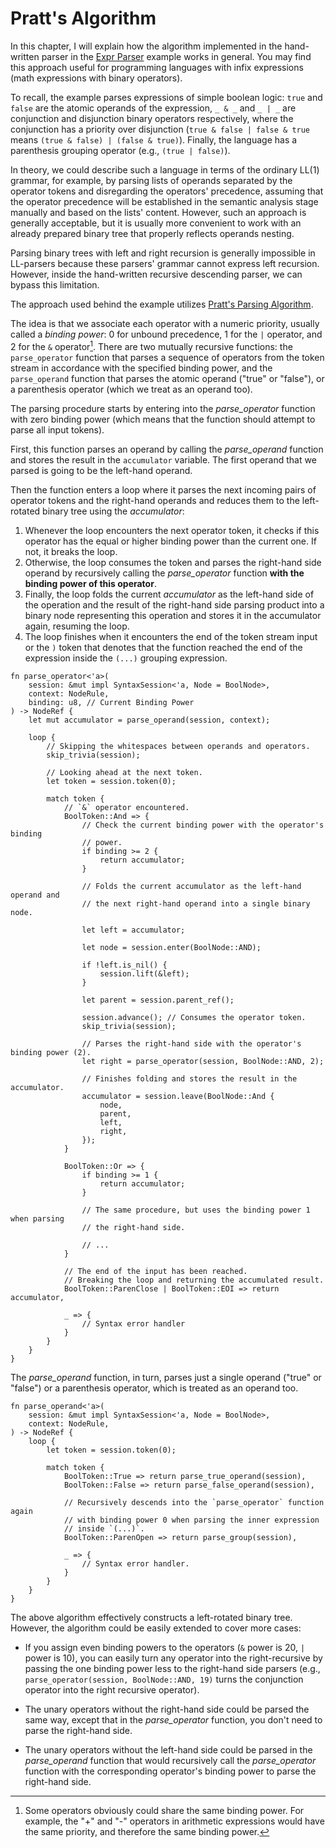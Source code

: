 <!------------------------------------------------------------------------------
  This file is a part of the "Lady Deirdre" work,
  a compiler front-end foundation technology.

  This work is proprietary software with source-available code.

  To copy, use, distribute, and contribute to this work, you must agree to
  the terms of the General License Agreement:

  https://github.com/Eliah-Lakhin/lady-deirdre/blob/master/EULA.md.

  The agreement grants you a Commercial-Limited License that gives you
  the right to use my work in non-commercial and limited commercial products
  with a total gross revenue cap. To remove this commercial limit for one of
  your products, you must acquire an Unrestricted Commercial License.

  If you contribute to the source code, documentation, or related materials
  of this work, you must assign these changes to me. Contributions are
  governed by the "Derivative Work" section of the General License
  Agreement.

  Copying the work in parts is strictly forbidden, except as permitted under
  the terms of the General License Agreement.

  If you do not or cannot agree to the terms of this Agreement,
  do not use this work.

  This work is provided "as is" without any warranties, express or implied,
  except to the extent that such disclaimers are held to be legally invalid.

  Copyright (c) 2024 Ilya Lakhin (Илья Александрович Лахин).
  All rights reserved.
------------------------------------------------------------------------------->

# Pratt's Algorithm

In this chapter, I will explain how the algorithm implemented in the
hand-written parser in
the [Expr Parser](https://github.com/Eliah-Lakhin/lady-deirdre/tree/master/work/crates/examples/src/expr_parser)
example works in general. You may find this approach useful for programming
languages with infix expressions (math expressions with binary operators).

To recall, the example parses expressions of simple boolean logic: `true`
and `false` are the atomic operands of the expression, `_ & _` and `_ | _` are
conjunction and disjunction binary operators respectively, where the conjunction
has a priority over disjunction (`true & false | false & true`
means `(true & false) | (false & true)`). Finally, the language has a
parenthesis grouping operator (e.g., `(true | false)`).

In theory, we could describe such a language in terms of the ordinary LL(1)
grammar, for example, by parsing lists of operands separated by the operator
tokens and disregarding the operators' precedence, assuming that the operator
precedence will be established in the semantic analysis stage manually and based
on the lists' content. However, such an approach is generally acceptable, but it
is usually more convenient to work with an already prepared binary tree that
properly reflects operands nesting.

Parsing binary trees with left and right recursion is generally impossible in
LL-parsers because these parsers' grammar cannot express left recursion.
However, inside the hand-written recursive descending parser, we can bypass this
limitation.

The approach used behind the example
utilizes [Pratt's Parsing Algorithm](https://en.wikipedia.org/wiki/Operator-precedence_parser#Pratt_parsing).

The idea is that we associate each operator with a numeric priority, usually
called a *binding power*: 0 for unbound precedence, 1 for the `|` operator, and
2 for the `&` operator[^binding]. There are two mutually recursive functions:
the `parse_operator` function that parses a sequence of operators from the token
stream in accordance with the specified binding power, and the `parse_operand`
function that parses the atomic operand ("true" or "false"), or a parenthesis
operator (which we treat as an operand too).

The parsing procedure starts by entering into the *parse_operator* function with
zero binding power (which means that the function should attempt to parse all
input tokens).

First, this function parses an operand by calling the *parse_operand* function
and stores the result in the `accumulator` variable. The first operand that we
parsed is going to be the left-hand operand.

Then the function enters a loop where it parses the next incoming pairs of
operator tokens and the right-hand operands and reduces them to the left-rotated
binary tree using the *accumulator*:

1. Whenever the loop encounters the next operator token, it checks if this
   operator has the equal or higher binding power than the current one. If not,
   it breaks the loop.
2. Otherwise, the loop consumes the token and parses the right-hand side operand
   by recursively calling the *parse_operator* function **with the binding power
   of this operator**.
3. Finally, the loop folds the current *accumulator* as the left-hand side of
   the operation and the result of the right-hand side parsing product into a
   binary node representing this operation and stores it in the accumulator
   again, resuming the loop.
4. The loop finishes when it encounters the end of the token stream input or
   the `)` token that denotes that the function reached the end of the
   expression inside the `(...)` grouping expression.

```rust,noplayground
fn parse_operator<'a>(
    session: &mut impl SyntaxSession<'a, Node = BoolNode>,
    context: NodeRule,
    binding: u8, // Current Binding Power
) -> NodeRef {
    let mut accumulator = parse_operand(session, context);

    loop {
        // Skipping the whitespaces between operands and operators.
        skip_trivia(session);

        // Looking ahead at the next token.
        let token = session.token(0);

        match token {
            // `&` operator encountered.
            BoolToken::And => {
                // Check the current binding power with the operator's binding
                // power.
                if binding >= 2 {
                    return accumulator;
                }
                
                // Folds the current accumulator as the left-hand operand and
                // the next right-hand operand into a single binary node.

                let left = accumulator;

                let node = session.enter(BoolNode::AND);

                if !left.is_nil() {
                    session.lift(&left);
                }

                let parent = session.parent_ref();

                session.advance(); // Consumes the operator token.
                skip_trivia(session);

                // Parses the right-hand side with the operator's binding power (2).
                let right = parse_operator(session, BoolNode::AND, 2);

                // Finishes folding and stores the result in the accumulator.
                accumulator = session.leave(BoolNode::And {
                    node,
                    parent,
                    left,
                    right,
                });
            }

            BoolToken::Or => {
                if binding >= 1 {
                    return accumulator;
                }

                // The same procedure, but uses the binding power 1 when parsing
                // the right-hand side.

                // ...
            }

            // The end of the input has been reached.
            // Breaking the loop and returning the accumulated result.
            BoolToken::ParenClose | BoolToken::EOI => return accumulator,

            _ => {
                // Syntax error handler
            }
        }
    }
}
```

The *parse_operand* function, in turn, parses just a single operand ("true" or
"false") or a parenthesis operator, which is treated as an operand too.

```rust,noplayground
fn parse_operand<'a>(
    session: &mut impl SyntaxSession<'a, Node = BoolNode>,
    context: NodeRule,
) -> NodeRef {
    loop {
        let token = session.token(0);

        match token {
            BoolToken::True => return parse_true_operand(session),
            BoolToken::False => return parse_false_operand(session),
 
            // Recursively descends into the `parse_operator` function again
            // with binding power 0 when parsing the inner expression
            // inside `(...)`.
            BoolToken::ParenOpen => return parse_group(session),

            _ => {
                // Syntax error handler.
            }
        }
    }
}
```

The above algorithm effectively constructs a left-rotated binary tree. However,
the algorithm could be easily extended to cover more cases:

- If you assign even binding powers to the operators (`&` power is 20, `|` power
  is 10), you can easily turn any operator into the right-recursive by passing
  the one binding power less to the right-hand side parsers
  (e.g., `parse_operator(session, BoolNode::AND, 19)` turns the conjunction
  operator into the right recursive operator).

- The unary operators without the right-hand side could be parsed the same way,
  except that in the *parse_operator* function, you don't need to parse the
  right-hand side.

- The unary operators without the left-hand side could be parsed in the
  *parse_operand* function that would recursively call the *parse_operator*
  function with the corresponding operator's binding power to parse the
  right-hand side.

[^binding]: Some operators obviously could share the same binding power. For
example, the "+" and "-" operators in arithmetic expressions would have the same
priority, and therefore the same binding power.
